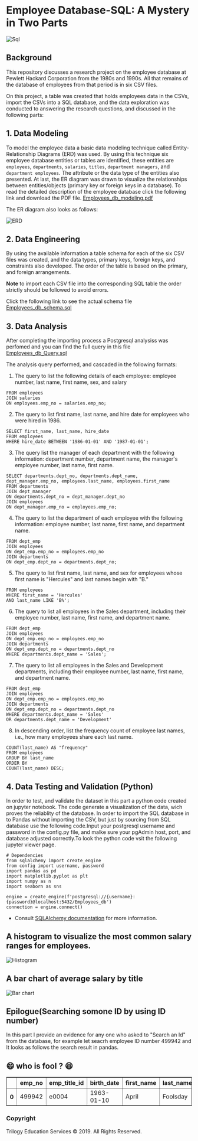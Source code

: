 # Employee Database-SQL: A Mystery in Two Parts

![Sql](EmployeeSQL/Images/postsql.gif)

## Background

This repository discusses a research project on the employee database at  Pewlett Hackard Corporation from the 1980s and 1990s. All that remains of the database of employees from that period is in six CSV files.

On this project,  a table was created that holds employees data in the CSVs, import the CSVs into a SQL database, and the data exploration was conducted to answering the research questions, and discussed in the following parts:

## 1. Data Modeling

To model the employee data a  basic data modeling technique called  Entity-Relationship Diagrams (ERD) was used. By using this technique six employee database entities or tables are identified, these entities are `employees`, `departments`, `salaries`, `titles`, `department managers`, and `department employees`. The attribute or the data type of the entities also presented. At last, the ER diagram was drawn to visualize the relationships between entities/objects (primary key or foreign keys in a database). To read the detailed description of the employee database click the following link and download the PDF file. [Employees_db_modeling.pdf](EmployeeSQL/ERD/Employees_db_modeling.pdf)

The ER diagram also looks as follows: 

![ERD](EmployeeSQL/ERD/Employees_db_ERD.png)

## 2. Data Engineering

By using the available information a table schema for each of the six CSV files was created, and the data types, primary keys, foreign keys, and constraints also developed. The order of the table is based on the primary, and foreign arrangements. 

**Note** to import each  CSV file into the corresponding SQL table the order strictly should be followed to avoid errors. 

Click the following link to see the actual schema file [Employees_db_schema.sql](EmployeeSQL/Employees_db_schema.sql) 

## 3. Data Analysis

After completing the importing process a Postgresql analysiss was perfomed and you can find the full query in this file [Employees_db_Query.sql](EmployeeSQL/Employees_db_Query.sql)   

The analysis query performed, and cascaded in the following formats: 

1. The query to list the following details of each employee: employee number, last name, first name, sex, and salary

```SELECT employees.emp_no, employees.last_name, employees.first_name, employees.sex, salaries.salary
FROM employees
JOIN salaries
ON employees.emp_no = salaries.emp_no;

   ```
   
2. The query to list first name, last name, and hire date for employees who were hired in 1986.

```
SELECT first_name, last_name, hire_date 
FROM employees
WHERE hire_date BETWEEN '1986-01-01' AND '1987-01-01';

 ```
 
3. The query list the manager of each department with the following information: department number, department name, the manager's employee number, last name, first name.
```employee number, last name, first name.
SELECT departments.dept_no, departments.dept_name, dept_manager.emp_no, employees.last_name, employees.first_name
FROM departments
JOIN dept_manager
ON departments.dept_no = dept_manager.dept_no
JOIN employees
ON dept_manager.emp_no = employees.emp_no;
 ```

4. The query to list the department of each employee with the following information: employee number, last name, first name, and department name.
 ```SELECT dept_emp.emp_no, employees.last_name, employees.first_name, departments.dept_name
FROM dept_emp
JOIN employees
ON dept_emp.emp_no = employees.emp_no
JOIN departments
ON dept_emp.dept_no = departments.dept_no;
 
 ```
5. The query to list first name, last name, and sex for employees whose first name is "Hercules" and last names begin with "B."

```SELECT first_name, last_name,sex
FROM employees
WHERE first_name = 'Hercules'
AND last_name LIKE 'B%';

 ```

6. The query to list all employees in the Sales department, including their employee number, last name, first name, and department name.

```SELECT dept_emp.emp_no, employees.last_name, employees.first_name, departments.dept_name
FROM dept_emp
JOIN employees
ON dept_emp.emp_no = employees.emp_no
JOIN departments
ON dept_emp.dept_no = departments.dept_no
WHERE departments.dept_name = 'Sales';

 ```
7. The query to list all employees in the Sales and Development departments, including their employee number, last name, first name, and department name.

```SELECT dept_emp.emp_no, employees.last_name, employees.first_name, departments.dept_name
FROM dept_emp
JOIN employees
ON dept_emp.emp_no = employees.emp_no
JOIN departments
ON dept_emp.dept_no = departments.dept_no
WHERE departments.dept_name = 'Sales' 
OR departments.dept_name = 'Development'
 ```

8. In descending order, list the frequency count of employee last names, i.e., how many employees share each last name.

```SELECT last_name,
COUNT(last_name) AS "frequency"
FROM employees
GROUP BY last_name
ORDER BY
COUNT(last_name) DESC;

 ```

## 4. Data Testing and Validation (Python)

In order to test, and validate the dataset in this part a python code created on jupyter notebook. The code generate a visualization of the data, wich proves the reliablity of the database. In order to import the SQL database in to Pandas without importing the CSV, but just by sourcing from SQL database use the following code.Input your postgresql username and password in the config.py file, and malke sure your pgAdmin host, port, and database adjusted correctly.To look the python code vsit the following jupyter viewer page.  
   ```
   # Dependencies
   from sqlalchemy import create_engine
   from config import username, password
   import pandas as pd
   import matplotlib.pyplot as plt
   import numpy as n
   import seaborn as sns
   
   engine = create_engine(f'postgresql://{username}:{password}@localhost:5432/Employees_db')
   connection = engine.connect()
   ```
* Consult [SQLAlchemy documentation](https://docs.sqlalchemy.org/en/latest/core/engines.html#postgresql) for more information.

## A histogram to visualize the most common salary ranges for employees.
![Histogram](EmployeeSQL/Images/employee_salary_distribution.png)


## A bar chart of average salary by title
![Bar chart](EmployeeSQL/Images/average_salary_by_title.png)

## Epilogue(Searching somone ID by using ID number)

In this part I provide an evidence for any one who asked to "Search an Id" from the database, for example let seacrh employee ID number 499942 and It looks as follows the search result in pandas. 

## :smile:  who is fool ?  :laughing:

<table border="1" class="dataframe">
  <thead>
    <tr style="text-align: right;">
      <th></th>
      <th>emp_no</th>
      <th>emp_title_id</th>
      <th>birth_date</th>
      <th>first_name</th>
      <th>last_name</th>
      <th>sex</th>
      <th>hire_date</th>
    </tr>
  </thead>
  <tbody>
    <tr>
      <th>0</th>
      <td>499942</td>
      <td>e0004</td>
      <td>1963-01-10</td>
      <td>April</td>
      <td>Foolsday</td>
      <td>F</td>
      <td>1997-02-10</td>
    </tr>
  </tbody>
</table>

### Copyright

Trilogy Education Services © 2019. All Rights Reserved.
